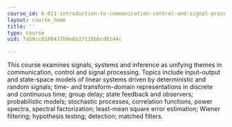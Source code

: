 ```yaml
---
course_id: 6-011-introduction-to-communication-control-and-signal-processing-spring-2010
layout: course_home
title: ''
type: course
uid: 7a59cc0180437b9e6b3711bbbcd0144c

---
```

This course examines signals, systems and inference as unifying themes in communication, control and signal processing. Topics include input-output and state-space models of linear systems driven by deterministic and random signals; time- and transform-domain representations in discrete and continuous time; group delay; state feedback and observers; probabilistic models; stochastic processes, correlation functions, power spectra, spectral factorization; least-mean square error estimation; Wiener filtering; hypothesis testing; detection; matched filters.
